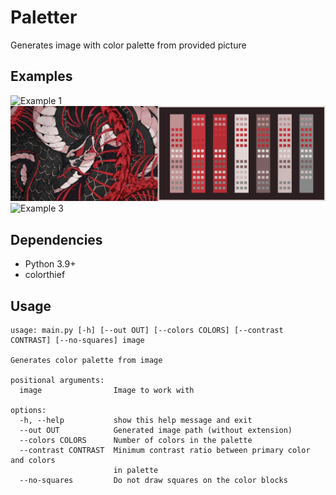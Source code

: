# Paletter

Generates image with color palette from provided picture

## Examples

![Example 1](examples/example1.png)
![Example 2](examples/example2.png)
![Example 3](examples/example3.png)

## Dependencies

-   Python 3.9+
-   colorthief

## Usage

```
usage: main.py [-h] [--out OUT] [--colors COLORS] [--contrast CONTRAST] [--no-squares] image

Generates color palette from image

positional arguments:
  image                Image to work with

options:
  -h, --help           show this help message and exit
  --out OUT            Generated image path (without extension)
  --colors COLORS      Number of colors in the palette
  --contrast CONTRAST  Minimum contrast ratio between primary color and colors
                       in palette
  --no-squares         Do not draw squares on the color blocks
```

